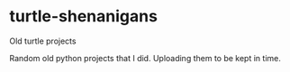 # turtle-shenanigans
Old turtle projects

Random old python projects that I did.
Uploading them to be kept in time.